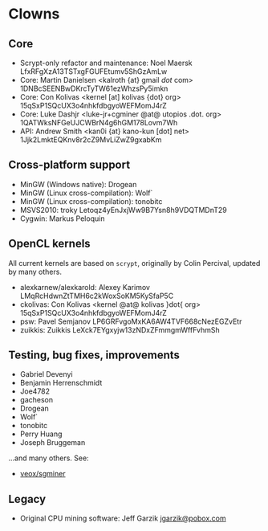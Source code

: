 # Clowns

## Core

* Scrypt-only refactor and maintenance: Noel Maersk <veox at wemakethings dot net> LfxRFgXzA13TSTxgFGUFEtumv5ShGzAmLw
* Core: Martin Danielsen <kalroth {at} gmail _dot_ com> 1DNBcSEENBwDKrcTyTW61ezWhzsPy5imkn
* Core: Con Kolivas <kernel [at] kolivas {dot} org> 15qSxP1SQcUX3o4nhkfdbgyoWEFMomJ4rZ
* Core: Luke Dashjr <luke-jr+cgminer @at@ utopios .dot. org> 1QATWksNFGeUJCWBrN4g6hGM178Lovm7Wh
* API: Andrew Smith <kan0i {at} kano-kun [dot] net> 1Jjk2LmktEQKnv8r2cZ9MvLiZwZ9gxabKm


## Cross-platform support

* MinGW (Windows native): Drogean <Drogean>
* MinGW (Linux cross-compilation): Wolf` <wolf9466>
* MinGW (Linux cross-compilation): tonobitc <tonobitc>
* MSVS2010: troky <troky2001 at yahoo dot com> Letoqz4yEnJxjWw9B7Ysn8h9VDQTMDnT29
* Cygwin: Markus Peloquin <markuspeloquin>


## OpenCL kernels

All current kernels are based on `scrypt`, originally by Colin Percival,
updated by many others.

* alexkarnew/alexkarold: Alexey Karimov LMqRcHdwnZtTMH6c2kWoxSoKM5KySfaP5C
* ckolivas: Con Kolivas <kernel @at@ kolivas }dot{ org> 15qSxP1SQcUX3o4nhkfdbgyoWEFMomJ4rZ
* psw: Pavel Semjanov LP6GRFvgoMxKA6AW4TVF668cNezEGZvEtr
* zuikkis: Zuikkis LeXck7EYgxyjw13zNDxZFmmgmWffFvhmSh


## Testing, bug fixes, improvements

* Gabriel Devenyi <gdevenyi>
* Benjamin Herrenschmidt <ozbenh>
* Joe4782 <Joe4782>
* gacheson <gacheson>
* Drogean <Drogean>
* Wolf` <wolf9466>
* tonobitc <tonobitc>
* Perry Huang <perryh>
* Joseph Bruggeman <jbruggeman>

...and many others. See:

* [veox/sgminer](https://github.com/veox/sgminer/graphs/contributors)


## Legacy

* Original CPU mining software: Jeff Garzik <jgarzik@pobox.com>
